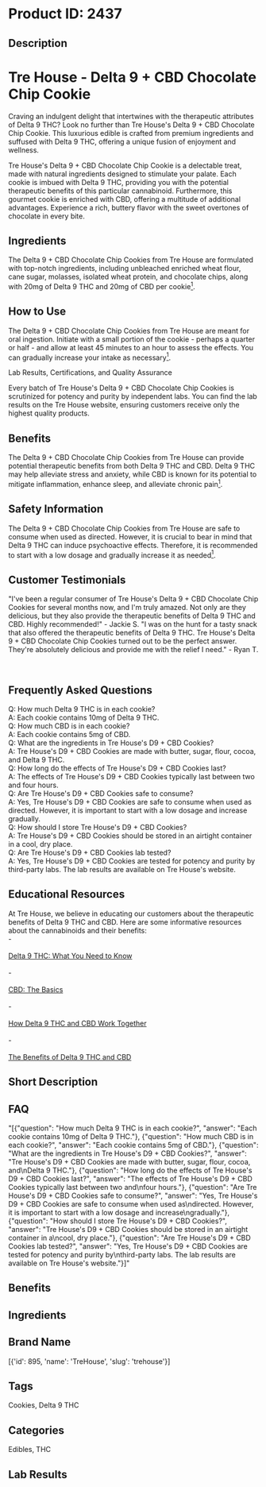 # Product ID: 2437
## Description
<div class="flex flex-grow flex-col gap-3">
<div class="min-h-[20px] flex flex-col items-start gap-4 whitespace-pre-wrap break-words">
<div class="markdown prose w-full break-words dark:prose-invert dark">
<h1>Tre House - Delta 9 + CBD Chocolate Chip Cookie</h1>
<p>Craving an indulgent delight that intertwines with the therapeutic attributes of Delta 9 THC? Look no further than Tre House's Delta 9 + CBD Chocolate Chip Cookie. This luxurious edible is crafted from premium ingredients and suffused with Delta 9 THC, offering a unique fusion of enjoyment and wellness.</p>
<p>Tre House's Delta 9 + CBD Chocolate Chip Cookie is a delectable treat, made with natural ingredients designed to stimulate your palate. Each cookie is imbued with Delta 9 THC, providing you with the potential therapeutic benefits of this particular cannabinoid. Furthermore, this gourmet cookie is enriched with CBD, offering a multitude of additional advantages. Experience a rich, buttery flavor with the sweet overtones of chocolate in every bite.</p>
<h2>Ingredients</h2>
<p>The Delta 9 + CBD Chocolate Chip Cookies from Tre House are formulated with top-notch ingredients, including unbleached enriched wheat flour, cane sugar, molasses, isolated wheat protein, and chocolate chips, along with 20mg of Delta 9 THC and 20mg of CBD per cookie​<span class="" data-state="closed"><a class="px-0.5 text-green-600 !no-underline" href="https://trehouse.com/product/delta-9-cbd-chocolate-chip-cookie/" target="_blank" rel="noopener noreferrer"><sup>1</sup></a></span>​.</p>
<h2>How to Use</h2>
<p>The Delta 9 + CBD Chocolate Chip Cookies from Tre House are meant for oral ingestion. Initiate with a small portion of the cookie - perhaps a quarter or half - and allow at least 45 minutes to an hour to assess the effects. You can gradually increase your intake as necessary​<span class="" data-state="closed"><a class="px-0.5 text-green-600 !no-underline" href="https://trehouse.com/product/delta-9-cbd-chocolate-chip-cookie/" target="_blank" rel="noopener noreferrer"><sup>1</sup></a></span>​.</p>
<p>Lab Results, Certifications, and Quality Assurance</p>
<p>Every batch of Tre House's Delta 9 + CBD Chocolate Chip Cookies is scrutinized for potency and purity by independent labs. You can find the lab results on the Tre House website, ensuring customers receive only the highest quality products.</p>
<h2>Benefits</h2>
<p>The Delta 9 + CBD Chocolate Chip Cookies from Tre House can provide potential therapeutic benefits from both Delta 9 THC and CBD. Delta 9 THC may help alleviate stress and anxiety, while CBD is known for its potential to mitigate inflammation, enhance sleep, and alleviate chronic pain​<span class="" data-state="closed"><a class="px-0.5 text-green-600 !no-underline" href="https://trehouse.com/product/delta-9-cbd-chocolate-chip-cookie/" target="_blank" rel="noopener noreferrer"><sup>1</sup></a></span>​.</p>
<h2>Safety Information</h2>
<p>The Delta 9 + CBD Chocolate Chip Cookies from Tre House are safe to consume when used as directed. However, it is crucial to bear in mind that Delta 9 THC can induce psychoactive effects. Therefore, it is recommended to start with a low dosage and gradually increase it as needed​<span class="" data-state="closed"><a class="px-0.5 text-green-600 !no-underline" href="https://trehouse.com/product/delta-9-cbd-chocolate-chip-cookie/" target="_blank" rel="noopener noreferrer"><sup>1</sup></a></span>​.</p>
<h2>Customer Testimonials</h2>
<p>"I've been a regular consumer of Tre House's Delta 9 + CBD Chocolate Chip Cookies for several months now, and I'm truly amazed. Not only are they delicious, but they also provide the therapeutic benefits of Delta 9 THC and CBD. Highly recommended!" - Jackie S. "I was on the hunt for a tasty snack that also offered the therapeutic benefits of Delta 9 THC. Tre House's Delta 9 + CBD Chocolate Chip Cookies turned out to be the perfect answer. They're absolutely delicious and provide me with the relief I need." - Ryan T.</p>
</div>
</div>
</div>
<p>&nbsp;</p>
<h2>Frequently Asked Questions</h2>
<p>Q: How much Delta 9 THC is in each cookie?<br />
A: Each cookie contains 10mg of Delta 9 THC.<br />
Q: How much CBD is in each cookie?<br />
A: Each cookie contains 5mg of CBD.<br />
Q: What are the ingredients in Tre House's D9 + CBD Cookies?<br />
A: Tre House's D9 + CBD Cookies are made with butter, sugar, flour, cocoa, and Delta 9 THC.<br />
Q: How long do the effects of Tre House's D9 + CBD Cookies last?<br />
A: The effects of Tre House's D9 + CBD Cookies typically last between two and four hours.<br />
Q: Are Tre House's D9 + CBD Cookies safe to consume?<br />
A: Yes, Tre House's D9 + CBD Cookies are safe to consume when used as directed. However, it is important to start with a low dosage and increase gradually.<br />
Q: How should I store Tre House's D9 + CBD Cookies?<br />
A: Tre House's D9 + CBD Cookies should be stored in an airtight container in a cool, dry place.<br />
Q: Are Tre House's D9 + CBD Cookies lab tested?<br />
A: Yes, Tre House's D9 + CBD Cookies are tested for potency and purity by third-party labs. The lab results are available on Tre House's website.</p>
<h2>Educational Resources</h2>
<p>At Tre House, we believe in educating our customers about the therapeutic benefits of Delta 9 THC and CBD. Here are some informative resources about the cannabinoids and their benefits:<br />
-<br />
<a href="https://www.trehouse.com/delta-9-thc-what-you-need-to-know"><br />
Delta 9 THC: What You Need to Know<br />
</a><br />
-<br />
<a href="https://www.trehouse.com/cbd-the-basics"><br />
CBD: The Basics<br />
</a><br />
-<br />
<a href="https://www.trehouse.com/how-delta-9-thc-and-cbd-work-together"><br />
How Delta 9 THC and CBD Work Together<br />
</a><br />
-<br />
<a href="https://www.trehouse.com/the-benefits-of-delta-9-thc-and-cbd"><br />
The Benefits of Delta 9 THC and CBD<br />
</a></p>

## Short Description

## FAQ
"[{\"question\": \"How much Delta 9 THC is in each cookie?\", \"answer\": \"Each cookie contains 10mg of Delta 9 THC.\"}, {\"question\": \"How much CBD is in each cookie?\", \"answer\": \"Each cookie contains 5mg of CBD.\"}, {\"question\": \"What are the ingredients in Tre House's D9 + CBD Cookies?\", \"answer\": \"Tre House's D9 + CBD Cookies are made with butter, sugar, flour, cocoa, and\\nDelta 9 THC.\"}, {\"question\": \"How long do the effects of Tre House's D9 + CBD Cookies last?\", \"answer\": \"The effects of Tre House's D9 + CBD Cookies typically last between two and\\nfour hours.\"}, {\"question\": \"Are Tre House's D9 + CBD Cookies safe to consume?\", \"answer\": \"Yes, Tre House's D9 + CBD Cookies are safe to consume when used as\\ndirected. However, it is important to start with a low dosage and increase\\ngradually.\"}, {\"question\": \"How should I store Tre House's D9 + CBD Cookies?\", \"answer\": \"Tre House's D9 + CBD Cookies should be stored in an airtight container in a\\ncool, dry place.\"}, {\"question\": \"Are Tre House's D9 + CBD Cookies lab tested?\", \"answer\": \"Yes, Tre House's D9 + CBD Cookies are tested for potency and purity by\\nthird-party labs. The lab results are available on Tre House's website.\"}]"
## Benefits

## Ingredients

## Brand Name
[{'id': 895, 'name': 'TreHouse', 'slug': 'trehouse'}]
## Tags
Cookies, Delta 9 THC
## Categories
Edibles, THC
## Lab Results

